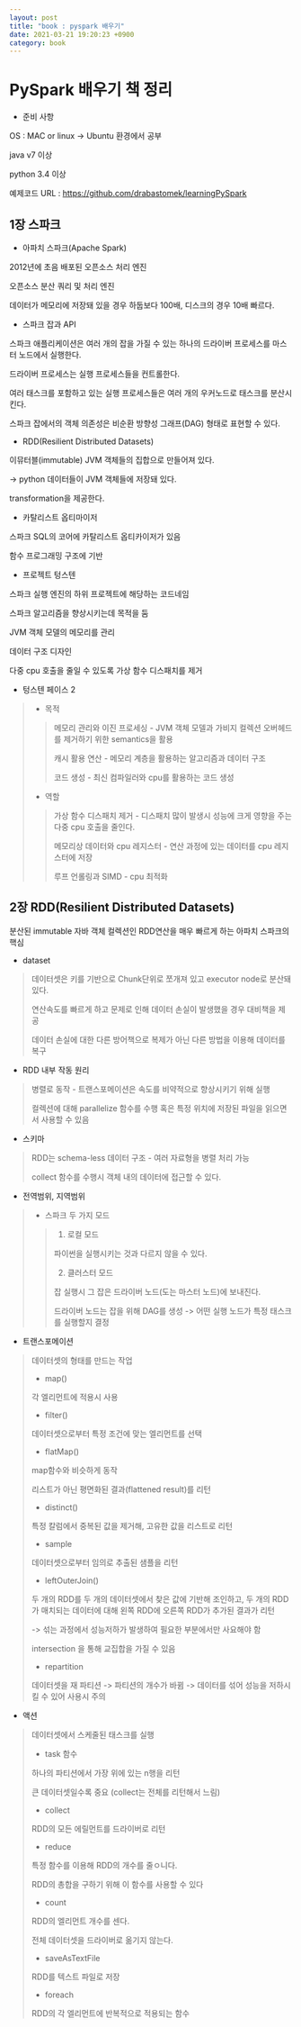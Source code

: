 ```yaml
---
layout: post
title: "book : pyspark 배우기"
date: 2021-03-21 19:20:23 +0900
category: book
---
```


# PySpark 배우기 책 정리 



- 준비 사항

OS : MAC or linux -> Ubuntu 환경에서 공부

java v7 이상

python 3.4 이상



예제코드 URL : https://github.com/drabastomek/learningPySpark



## 1장 스파크

- 아파치 스파크(Apache Spark)

2012년에 초음 배포된 오픈소스 처리 엔진

오픈소스 분산 쿼리 및 처리 엔진

데이터가 메모리에 저장돼 있을 경우 하둡보다 100배, 디스크의 경우 10배 빠르다.

- 스파크 잡과 API

스파크 애플리케이션은 여러 개의 잡을 가질 수 있는 하나의 드라이버 프로세스를 마스터 노드에서 실행한다.

드라이버 프로세스는 실행 프로세스들을 컨트롤한다.

여러 태스크를 포함하고 있는 실행 프로세스들은 여러 개의 우커노드로 태스크를 분산시킨다.

스파크 잡에서의 객체 의존성은 비순환 방향성 그래프(DAG) 형태로 표현할 수 있다.

- RDD(Resilient Distributed Datasets)

이뮤터블(immutable) JVM 객체들의 집합으로 만들어져 있다.

-> python 데이터들이 JVM 객체들에 저장돼 있다.

transformation을 제공한다.

- 카탈리스트 옵티마이저

스파크 SQL의 코어에 카탈리스트 옵티카이저가 있음

함수 프로그래밍 구조에 기반

- 프로젝트 텅스텐

스파크 실행 엔진의 하위 프로젝트에 해당하는 코드네임

스파크 알고리즘을 향상시키는데 목적을 둠

JVM 객체 모델의 메모리를 관리

데이터 구조 디자인

다중 cpu 호출을 줄일 수 있도록 가상 함수 디스패치를 제거

- 텅스텐 페이스 2

> - 목적
>
> > 메모리 관리와 이진 프로세싱 - JVM 객체 모델과 가비지 컬렉션 오버헤드를 제거하기 위한 semantics을 활용
> >
> > 캐시 활용 연산 - 메모리 계층을 활용하는 알고리즘과 데이터 구조
> >
> > 코드 생성 - 최신 컴파일러와 cpu를 활용하는 코드 생성
>
> - 역할
>
> > 가상 함수 디스패치 제거 - 디스패치 많이 발생시 성능에 크게 영향을 주는 다중 cpu 호출을 줄인다.
> >
> > 메모리상 데이터와 cpu 레지스터 - 연산 과정에 있는 데이터를 cpu 레지스터에 저장
> >
> > 루프 언롤링과 SIMD - cpu 최적화



## 2장 RDD(Resilient Distributed Datasets)

분산된 immutable 자바 객체 컬렉션인 RDD연산을 매우 빠르게 하는 아파치 스파크의 핵심

- dataset

>  데이터셋은 키를 기반으로 Chunk단위로 쪼개져 있고 executor node로 분산돼 있다.
>
> 연산속도를 빠르게 하고 문제로 인해 데이터 손실이 발생했을 경우 대비책을 제공
>
> 데이터 손실에 대한 다른 방어책으로 복제가 아닌 다른 방법을 이용해 데이터를 복구

- RDD 내부 작동 원리

> 병렬로 동작 - 트랜스포메이션은 속도를 비약적으로 향상시키기 위해 실행
>
> 컬렉션에 대해 parallelize 함수를 수행 혹은 특정 위치에 저장된 파일을 읽으면서 사용할 수 있음

- 스키마

> RDD는 schema-less 데이터 구조 - 여러 자료형을 병렬 처리 가능
>
> collect 함수를 수행시 객체 내의 데이터에 접근할 수 있다.

- 전역범위, 지역범위

> - 스파크 두 가지 모드
>
> > 1. 로컬 모드
> >
> > 파이썬을 실행시키는 것과 다르지 않을 수 있다.
> >
> > 2. 클러스터 모드
> >
> > 잡 실행시 그 잡은 드라이버 노드(도는 마스터 노드)에 보내진다.
> >
> > 드라이버 노드는 잡을 위해 DAG를 생성 -> 어떤 실행 노드가 특정 태스크를 실행할지 결정

- 트랜스포메이션

> 데이터셋의 형태를 만드는 작업
>
> - map()
>
> 각 엘리먼트에 적용시 사용 
>
> - filter()
>
> 데이터셋으로부터 특정 조건에 맞는 엘리먼트를 선택 
>
> - flatMap()
>
> map함수와 비슷하게 동작
>
> 리스트가 아닌 평면화된 결과(flattened result)를 리턴
>
> - distinct()
>
> 특정 칼럼에서 중복된 값을 제거해, 고유한 값을 리스트로 리턴
>
> - sample
>
> 데이터셋으로부터 임의로 추출된 샘플을 리턴
>
> - leftOuterJoin()
>
> 두 개의 RDD를 두 개의 데이터셋에서 찾은 값에 기반해 조인하고, 두 개의 RDD가 매치되는 데이터에 대해 왼쪽 RDD에 오른쪽 RDD가 추가된 결과가 리턴
>
> -> 섞는 과정에서 성능저하가 발생하여 필요한 부분에서만 사요해야 함
>
> intersection 을 통해 교집합을 가질 수 있음
>
> - repartition
>
> 데이터셋을 재 파티션 -> 파티션의 개수가 바뀜 -> 데이터를 섞어 성능을 저하시킬 수 있어 사용시 주의

- 액션

> 데이터셋에서 스케줄된 태스크를 실행
>
> - task 함수
>
> 하나의 파티션에서 가장 위에 있는 n행을 리턴
>
> 큰 데이터셋일수록 중요 (collect는 전체를 리턴해서 느림)
>
> - collect
>
> RDD의 모든 에릴먼트를 드라이버로 리턴
>
> - reduce
>
> 특정 함수를 이용해 RDD의 개수를 줄ㅇ니다.
>
> RDD의 총합을 구하기 위해 이 함수를 사용할 수 있다
>
> - count
>
> RDD의 엘리먼트 개수를 센다.
>
> 전체 데이터셋을 드라이버로 옮기지 않는다.
>
> - saveAsTextFile
>
> RDD를 텍스트 파일로 저장
>
> - foreach
>
> RDD의 각 엘리먼트에 반복적으로 적용되는 함수
